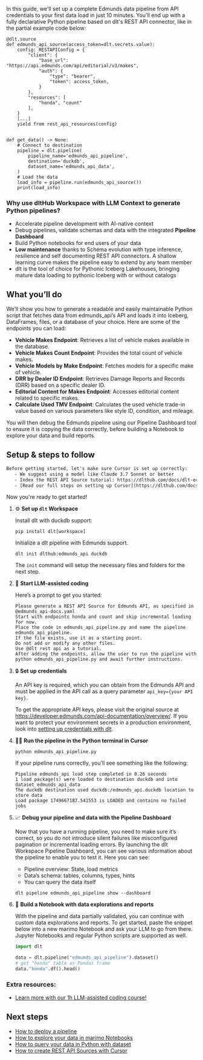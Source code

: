 In this guide, we'll set up a complete Edmunds data pipeline from API credentials to your first data load in just 10 minutes. You'll end up with a fully declarative Python pipeline based on dlt's REST API connector, like in the partial example code below:

```python-outcome
@dlt.source
def edmunds_api_source(access_token=dlt.secrets.value):
    config: RESTAPIConfig = {
        "client": {
            "base_url": "https://api.edmunds.com/api/editorial/v3/makes",
            "auth": {
                "type": "bearer",
                "token": access_token,
            }
        },
        "resources": [
            "honda", "count"
        ],
    }
    [...]
    yield from rest_api_resources(config)


def get_data() -> None:
    # Connect to destination
    pipeline = dlt.pipeline(
        pipeline_name='edmunds_api_pipeline',
        destination='duckdb',
        dataset_name='edmunds_api_data', 
    )
    # Load the data
    load_info = pipeline.run(edmunds_api_source())
    print(load_info) 
```

### Why use dltHub Workspace with LLM Context to generate Python pipelines?

- Accelerate pipeline development with AI-native context
- Debug pipelines, validate schemas and data with the integrated **Pipeline Dashboard**
- Build Python notebooks for end users of your data
- **Low maintenance** thanks to Schema evolution with type inference, resilience and self documenting REST API connectors. A shallow learning curve makes the pipeline easy to extend by any team member
- dlt is the tool of choice for Pythonic Iceberg Lakehouses, bringing mature data loading to pythonic Iceberg with or without catalogs

## What you’ll do

We’ll show you how to generate a readable and easily maintainable Python script that fetches data from edmunds_api’s API and loads it into Iceberg, DataFrames, files, or a database of your choice. Here are some of the endpoints you can load:

- **Vehicle Makes Endpoint**: Retrieves a list of vehicle makes available in the database.
- **Vehicle Makes Count Endpoint**: Provides the total count of vehicle makes.
- **Vehicle Models by Make Endpoint**: Fetches models for a specific make of vehicle.
- **DRR by Dealer ID Endpoint**: Retrieves Damage Reports and Records (DRR) based on a specific dealer ID.
- **Editorial Content for Makes Endpoint**: Accesses editorial content related to specific makes.
- **Calculate Used TMV Endpoint**: Calculates the used vehicle trade-in value based on various parameters like style ID, condition, and mileage.

You will then debug the Edmunds pipeline using our Pipeline Dashboard tool to ensure it is copying the data correctly, before building a Notebook to explore your data and build reports.

## Setup & steps to follow

```default
Before getting started, let's make sure Cursor is set up correctly:
   - We suggest using a model like Claude 3.7 Sonnet or better
   - Index the REST API Source tutorial: https://dlthub.com/docs/dlt-ecosystem/verified-sources/rest_api/ and add it to context as **@dlt rest api**
   - [Read our full steps on setting up Cursor](https://dlthub.com/docs/dlt-ecosystem/llm-tooling/cursor-restapi#23-configuring-cursor-with-documentation)
```

Now you're ready to get started!

1. ⚙️ **Set up `dlt` Workspace**
    
    Install dlt with duckdb support:
    ```shell
    pip install dlt[workspace]
    ```

    Initialize a dlt pipeline with Edmunds support.
    ```shell
    dlt init dlthub:edmunds_api duckdb
    ```

    The `init` command will setup the necessary files and folders for the next step.
    
2. 🤠 **Start LLM-assisted coding**
    
    Here’s a prompt to get you started:
    
    ```prompt
    Please generate a REST API Source for Edmunds API, as specified in @edmunds_api-docs.yaml 
    Start with endpoints honda and count and skip incremental loading for now. 
    Place the code in edmunds_api_pipeline.py and name the pipeline edmunds_api_pipeline. 
    If the file exists, use it as a starting point. 
    Do not add or modify any other files. 
    Use @dlt rest api as a tutorial. 
    After adding the endpoints, allow the user to run the pipeline with python edmunds_api_pipeline.py and await further instructions.
    ```

    
3. 🔒 **Set up credentials** 
    
    An API key is required, which you can obtain from the Edmunds API and must be applied in the API call as a query parameter `api_key={your API key}`.
    
    To get the appropriate API keys, please visit the original source at https://developer.edmunds.com/api-documentation/overview/.
    If you want to protect your environment secrets in a production environment, look into [setting up credentials with dlt](https://dlthub.com/docs/walkthroughs/add_credentials).
    
4. 🏃‍♀️ **Run the pipeline in the Python terminal in Cursor**
    
    ```shell
    python edmunds_api_pipeline.py
    ```
    
    If your pipeline runs correctly, you’ll see something like the following:
    
    ```shell
    Pipeline edmunds_api load step completed in 0.26 seconds
    1 load package(s) were loaded to destination duckdb and into dataset edmunds_api_data
    The duckdb destination used duckdb:/edmunds_api.duckdb location to store data
    Load package 1749667187.541553 is LOADED and contains no failed jobs
    ```
    
5. 📈 **Debug your pipeline and data with the Pipeline Dashboard**

    Now that you have a running pipeline, you need to make sure it’s correct, so you do not introduce silent failures like misconfigured pagination or incremental loading errors. By launching the dlt Workspace Pipeline Dashboard, you can see various information about the pipeline to enable you to test it. Here you can see:
    - Pipeline overview: State, load metrics
    - Data’s schema: tables, columns, types, hints
    - You can query the data itself
    
    ```shell
    dlt pipeline edmunds_api_pipeline show --dashboard
    ```
    
6. 🐍 **Build a Notebook with data explorations and reports**

    With the pipeline and data partially validated, you can continue with custom data explorations and reports. To get started, paste the snippet below into a new marimo Notebook and ask your LLM to go from there. Jupyter Notebooks and regular Python scripts are supported as well.

    
    ```python
    import dlt

   data = dlt.pipeline("edmunds_api_pipeline").dataset()
   # get "honda" table as Pandas frame
   data."honda".df().head()
    ```

### Extra resources:

- [Learn more with our 1h LLM-assisted coding course!](https://www.youtube.com/watch?v=GGid70rnJuM)

## Next steps

- [How to deploy a pipeline](https://dlthub.com/docs/walkthroughs/deploy-a-pipeline)
- [How to explore your data in marimo Notebooks](https://dlthub.com/docs/general-usage/dataset-access/marimo)
- [How to query your data in Python with dataset](https://dlthub.com/docs/general-usage/dataset-access/dataset)
- [How to create REST API Sources with Cursor](https://dlthub.com/docs/dlt-ecosystem/llm-tooling/cursor-restapi)
